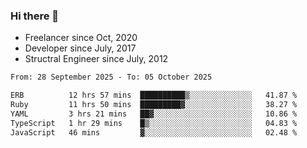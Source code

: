 ### Hi there 👋

- Freelancer since Oct, 2020
- Developer since July, 2017
- Structral Engineer since July, 2012

<!--START_SECTION:waka-->

```txt
From: 28 September 2025 - To: 05 October 2025

ERB          12 hrs 57 mins  ██████████▒░░░░░░░░░░░░░░   41.87 %
Ruby         11 hrs 50 mins  █████████▓░░░░░░░░░░░░░░░   38.27 %
YAML         3 hrs 21 mins   ██▓░░░░░░░░░░░░░░░░░░░░░░   10.86 %
TypeScript   1 hr 29 mins    █▒░░░░░░░░░░░░░░░░░░░░░░░   04.83 %
JavaScript   46 mins         ▓░░░░░░░░░░░░░░░░░░░░░░░░   02.48 %
```

<!--END_SECTION:waka-->
